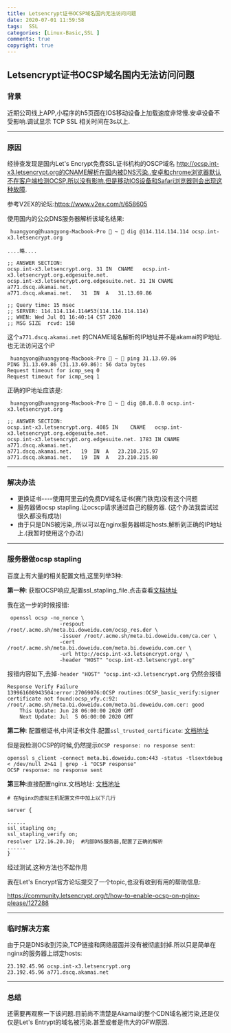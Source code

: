 ```yaml
---
title: Letsencrypt证书OCSP域名国内无法访问问题
date: 2020-07-01 11:59:58
tags:  SSL
categories: [Linux-Basic,SSL ]
comments: true
copyright: true
---
```


## Letsencrypt证书OCSP域名国内无法访问问题

### 背景

近期公司线上APP,小程序的h5页面在IOS移动设备上加载速度非常慢.安卓设备不受影响.调试显示 TCP SSL 相关时间在3s以上.

---

### 原因

经排查发现是国内Let's Encrypt免费SSL证书机构的OSCP域名 http://ocsp.int-x3.letsencrypt.org的CNAME解析在国内被DNS污染..安卓和chrome浏览器默认不在客户端检测OCSP,所以没有影响.但是移动IOS设备和Safari浏览器则会出现这种故障.

参考V2EX的论坛:https://www.v2ex.com/t/658605

使用国内的公众DNS服务器解析该域名结果:

```
 huangyong@huangyong-Macbook-Pro  ~  dig @114.114.114.114 ocsp.int-x3.letsencrypt.org

....略....

;; ANSWER SECTION:
ocsp.int-x3.letsencrypt.org. 31	IN	CNAME	ocsp.int-x3.letsencrypt.org.edgesuite.net.
ocsp.int-x3.letsencrypt.org.edgesuite.net. 31 IN CNAME a771.dscq.akamai.net.
a771.dscq.akamai.net.	31	IN	A	31.13.69.86

;; Query time: 15 msec
;; SERVER: 114.114.114.114#53(114.114.114.114)
;; WHEN: Wed Jul 01 16:40:14 CST 2020
;; MSG SIZE  rcvd: 158
```

这个`a771.dscq.akamai.net` 的CNAME域名解析的IP地址并不是akamai的IP地址.也无法访问这个iP

```
 huangyong@huangyong-Macbook-Pro  ~  ping 31.13.69.86
PING 31.13.69.86 (31.13.69.86): 56 data bytes
Request timeout for icmp_seq 0
Request timeout for icmp_seq 1
```

<!--more-->

正确的IP地址应该是:

```
 huangyong@huangyong-Macbook-Pro  ~  dig @8.8.8.8 ocsp.int-x3.letsencrypt.org

;; ANSWER SECTION:
ocsp.int-x3.letsencrypt.org. 4085 IN	CNAME	ocsp.int-x3.letsencrypt.org.edgesuite.net.
ocsp.int-x3.letsencrypt.org.edgesuite.net. 1783	IN CNAME a771.dscq.akamai.net.
a771.dscq.akamai.net.	19	IN	A	23.210.215.97
a771.dscq.akamai.net.	19	IN	A	23.210.215.80
```

---

### 解决办法

* 更换证书----使用阿里云的免费DV域名证书(赛门铁克)没有这个问题
* 服务器做ocsp stapling.让ocscp请求通过自己的服务器. (这个办法我尝试过很久都没有成功)
* 由于只是DNS被污染,.所以可以在nginx服务器绑定hosts.解析到正确的IP地址上.(我暂时使用这个办法)

---

### 服务器做ocsp stapling

百度上有大量的相关配置文档,这里列举3种:

**第一种**: 获取OCSP响应,配置ssl_stapling_file.点击查看[文档地址](https://holmesian.org/letsencrypt-ocsp-fix)

我在这一步的时候报错:

```
 openssl ocsp -no_nonce \
                 -respout /root/.acme.sh/meta.bi.doweidu.com/ocsp_res.der \
                 -issuer /root/.acme.sh/meta.bi.doweidu.com/ca.cer \
                 -cert /root/.acme.sh/meta.bi.doweidu.com/meta.bi.doweidu.com.cer \
                 -url http://ocsp.int-x3.letsencrypt.org/ \
                 -header "HOST" "ocsp.int-x3.letsencrypt.org"
```

报错内容如下,去掉`-header "HOST" "ocsp.int-x3.letsencrypt.org` 仍然会报错

```
Response Verify Failure
139961608943504:error:27069076:OCSP routines:OCSP_basic_verify:signer certificate not found:ocsp_vfy.c:92:
/root/.acme.sh/meta.bi.doweidu.com/meta.bi.doweidu.com.cer: good
	This Update: Jun 28 06:00:00 2020 GMT
	Next Update: Jul  5 06:00:00 2020 GMT
```

**第二种**: 配置根证书,中间证书文件.配置`ssl_trusted_certificate`: [文档地址](https://www.songhaifeng.com/razt/193.html)

但是我检测OCSP的时候,仍然提示`OCSP response: no response sent`:

```
openssl s_client -connect meta.bi.doweidu.com:443 -status -tlsextdebug < /dev/null 2>&1 | grep -i "OCSP response"
OCSP response: no response sent
```

**第三种**:直接配置nginx.文档地址: [文档地址](https://juejin.im/post/5ea12732f265da47d12933c5)

```
# 在Nginx的虚拟主机配置文件中加上以下几行

server {

......
ssl_stapling on;
ssl_stapling_verify on;
resolver 172.16.20.30;  #内部DNS服务器,配置了正确的解析
......
}
```

经过测试,这种方法也不起作用

我在Let's Encrypt官方论坛提交了一个topic,也没有收到有用的帮助信息:

https://community.letsencrypt.org/t/how-to-enable-ocsp-on-nginx-please/127288

---

### 临时解决方案

由于只是DNS收到污染,TCP链接和网络层面并没有被彻底封掉.所以只是简单在nginx的服务器上绑定hosts:

```
23.192.45.96 ocsp.int-x3.letsencrypt.org
23.192.45.96 a771.dscq.akamai.net
```

---

### 总结

还需要再观察一下该问题.目前尚不清楚是Akamai的整个CDN域名被污染,还是仅仅是Let's Entrypt的域名被污染.甚至或者是伟大的GFW原因.



